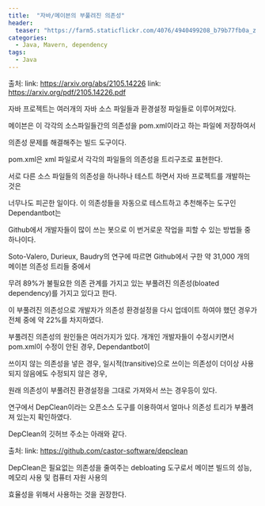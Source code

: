 ```yaml
---
title:  "자바/메이븐의 부풀려진 의존성"
header:
  teaser: "https://farm5.staticflickr.com/4076/4940499208_b79b77fb0a_z.jpg"
categories: 
  - Java, Mavern, dependency
tags:
  - Java
---
```

  
 출처: link: https://arxiv.org/abs/2105.14226
      link: https://arxiv.org/pdf/2105.14226.pdf
      
  자바 프로젝트는 여러개의 자바 소스 파일들과 환경설정 파일들로 이루어져있다.

메이븐은 이 각각의 소스파일들간의 의존성을 pom.xml이라고 하는 파일에 저장하여서

의존성 문제를 해결해주는 빌드 도구이다.

pom.xml은 xml 파일로서 각각의 파일들의 의존성을 트리구조로 표현한다.

서로 다른 소스 파일들의 의존성을 하나하나 테스트 하면서 자바 프로젝트를 개발하는 것은

너무나도 피곤한 일이다. 이 의존성들을 자동으로 테스트하고 추천해주는 도구인 Dependantbot는

Github에서 개발자들이 많이 쓰는 봇으로 이 번거로운 작업을 피할 수 있는 방법들 중 하나이다.

Soto-Valero, Durieux, Baudry의 연구에 따르면 Github에서 구한 약 31,000 개의 메이븐 의존성 트리들 중에서

무려 89%가 불필요한 의존 관계를 가지고 있는 부풀려진 의존성(bloated dependency)를 가지고 있다고 한다.

이 부풀려진 의존성으로 개발자가 의존성 환경설정을 다시 업데이트 하여야 했던 경우가 전체 중에 약 22%를 차지하였다.

부풀려진 의존성의 원인들은 여러가지가 있다. 개개인 개발자들이 수정시키면서 pom.xml이 수정이 안된 경우, Dependantbot이

쓰이지 않는 의존성을 넣은 경우, 일시적(transitive)으로 쓰이는 의존성이 더이상 사용되지 않음에도 수정되지 않은 경우, 

원래 의존성이 부풀려진 환경설정을 그대로 가져와서 쓰는 경우등이 있다.



연구에서 DepClean이라는 오픈소스 도구를 이용하여서 얼마나 의존성 트리가 부풀려져 있는지 확인하였다.

DepClean의 깃허브 주소는 아래와 같다.

출처: link: https://github.com/castor-software/depclean

DepClean은 필요없는 의존성을 줄여주는 debloating 도구로서 메이븐 빌드의 성능, 메모리 사용 및 컴퓨터 자원 사용의

효율성을 위해서 사용하는 것을 권장한다.
   
  
[^posts]: Footnote test.
